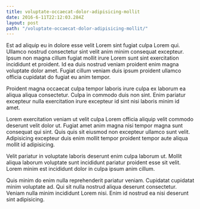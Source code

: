 ```yaml
---
title: voluptate-occaecat-dolor-adipisicing-mollit
date: 2016-6-11T22:12:03.284Z
layout: post
path: "/voluptate-occaecat-dolor-adipisicing-mollit/"
---
```


Est ad aliquip eu in dolore esse velit Lorem sint fugiat culpa Lorem qui. Ullamco nostrud consectetur sint velit anim minim consequat excepteur. Ipsum non magna cillum fugiat mollit irure Lorem sunt sint exercitation incididunt et proident. Id ea duis nostrud veniam proident enim magna voluptate dolor amet. Fugiat cillum veniam duis ipsum proident ullamco officia cupidatat do fugiat eu anim tempor.

Proident magna occaecat culpa tempor laboris irure culpa ex laborum ea aliqua aliqua consectetur. Culpa in commodo duis non sint. Enim pariatur excepteur nulla exercitation irure excepteur id sint nisi laboris minim id amet.

Lorem exercitation veniam ut velit culpa Lorem officia aliquip velit commodo deserunt velit dolor ut. Fugiat amet anim magna nisi tempor magna sunt consequat qui sint. Quis quis sit eiusmod non excepteur ullamco sunt velit. Adipisicing excepteur duis enim mollit tempor proident tempor aute aliqua mollit id adipisicing.

Velit pariatur in voluptate laboris deserunt enim culpa laborum ut. Mollit aliqua laborum voluptate sunt incididunt pariatur proident esse sit velit. Lorem minim est incididunt dolor in culpa ipsum anim cillum.

Quis minim do enim nulla reprehenderit pariatur veniam. Cupidatat cupidatat minim voluptate ad. Qui sit nulla nostrud aliqua deserunt consectetur. Veniam nulla minim incididunt Lorem nisi. Enim id nostrud ea nisi deserunt sint adipisicing.